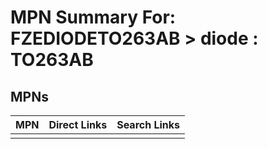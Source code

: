 



# MPN Summary For: FZEDIODETO263AB > diode : TO263AB

## MPNs
  

|MPN|Direct Links|Search Links|
| :--- | :--- | :--- |
||||
